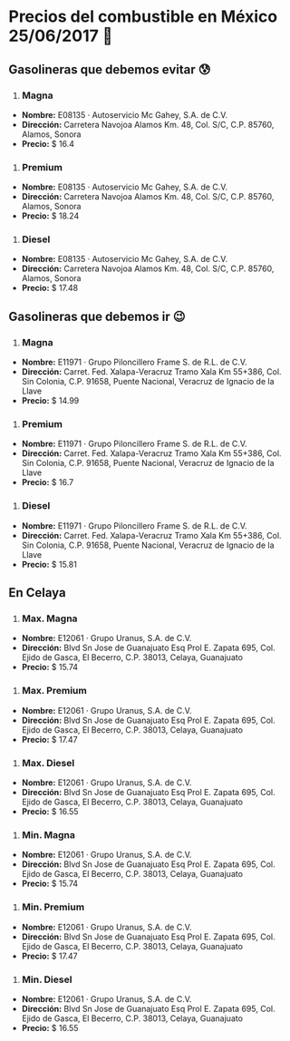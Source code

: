 # Precios del combustible en México 25/06/2017 :car:

## Gasolineras que debemos evitar :cold_sweat:
1. ### Magna
  * **Nombre:** E08135 · Autoservicio Mc Gahey, S.A. de C.V.
  * **Dirección:** Carretera Navojoa Alamos Km. 48, Col. S/C, C.P. 85760, Alamos, Sonora
  * **Precio:** $ 16.4

1. ### Premium
  * **Nombre:** E08135 · Autoservicio Mc Gahey, S.A. de C.V.
  * **Dirección:** Carretera Navojoa Alamos Km. 48, Col. S/C, C.P. 85760, Alamos, Sonora
  * **Precio:** $ 18.24

1. ### Diesel
  * **Nombre:** E08135 · Autoservicio Mc Gahey, S.A. de C.V.
  * **Dirección:** Carretera Navojoa Alamos Km. 48, Col. S/C, C.P. 85760, Alamos, Sonora
  * **Precio:** $ 17.48


## Gasolineras que debemos ir :wink:
1. ### Magna
  * **Nombre:** E11971 · Grupo Piloncillero Frame S. de R.L. de C.V.
  * **Dirección:** Carret. Fed. Xalapa-Veracruz Tramo Xala Km 55+386, Col. Sin Colonia, C.P. 91658, Puente Nacional, Veracruz de Ignacio de la Llave
  * **Precio:** $ 14.99

1. ### Premium
  * **Nombre:** E11971 · Grupo Piloncillero Frame S. de R.L. de C.V.
  * **Dirección:** Carret. Fed. Xalapa-Veracruz Tramo Xala Km 55+386, Col. Sin Colonia, C.P. 91658, Puente Nacional, Veracruz de Ignacio de la Llave
  * **Precio:** $ 16.7

1. ### Diesel
  * **Nombre:** E11971 · Grupo Piloncillero Frame S. de R.L. de C.V.
  * **Dirección:** Carret. Fed. Xalapa-Veracruz Tramo Xala Km 55+386, Col. Sin Colonia, C.P. 91658, Puente Nacional, Veracruz de Ignacio de la Llave
  * **Precio:** $ 15.81


## En Celaya
1. ### Max. Magna
  * **Nombre:** E12061 · Grupo Uranus, S.A. de C.V.
  * **Dirección:** Blvd Sn Jose de Guanajuato Esq Prol E. Zapata 695, Col. Ejido de Gasca, El Becerro, C.P. 38013, Celaya, Guanajuato
  * **Precio:** $ 15.74

1. ### Max. Premium
  * **Nombre:** E12061 · Grupo Uranus, S.A. de C.V.
  * **Dirección:** Blvd Sn Jose de Guanajuato Esq Prol E. Zapata 695, Col. Ejido de Gasca, El Becerro, C.P. 38013, Celaya, Guanajuato
  * **Precio:** $ 17.47

1. ### Max. Diesel
  * **Nombre:** E12061 · Grupo Uranus, S.A. de C.V.
  * **Dirección:** Blvd Sn Jose de Guanajuato Esq Prol E. Zapata 695, Col. Ejido de Gasca, El Becerro, C.P. 38013, Celaya, Guanajuato
  * **Precio:** $ 16.55
1. ### Min. Magna
  * **Nombre:** E12061 · Grupo Uranus, S.A. de C.V.
  * **Dirección:** Blvd Sn Jose de Guanajuato Esq Prol E. Zapata 695, Col. Ejido de Gasca, El Becerro, C.P. 38013, Celaya, Guanajuato
  * **Precio:** $ 15.74

1. ### Min. Premium
  * **Nombre:** E12061 · Grupo Uranus, S.A. de C.V.
  * **Dirección:** Blvd Sn Jose de Guanajuato Esq Prol E. Zapata 695, Col. Ejido de Gasca, El Becerro, C.P. 38013, Celaya, Guanajuato
  * **Precio:** $ 17.47

1. ### Min. Diesel
  * **Nombre:** E12061 · Grupo Uranus, S.A. de C.V.
  * **Dirección:** Blvd Sn Jose de Guanajuato Esq Prol E. Zapata 695, Col. Ejido de Gasca, El Becerro, C.P. 38013, Celaya, Guanajuato
  * **Precio:** $ 16.55